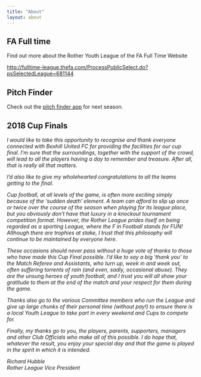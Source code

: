 ```yaml
---
title: "About"
layout: about
---
```


<p><h2>FA Full time </h2>
<p>Find out more about the Rother Youth League of the FA Full Time Website</p>
<p><a href="http://fulltime-league.thefa.com/ProcessPublicSelect.do?psSelectedLeague=681144">http://fulltime-league.thefa.com/ProcessPublicSelect.do?psSelectedLeague=681144</a></p>
<p> </p>
<h2>Pitch Finder</h2>
<p>Check out the <a href="https://drive.google.com/file/d/0B_Ft28fJy5qtRFo2UmZGaWpvV0VMbHh3YnF2SXBKTHFlZmkw/view?usp=sharing">pitch finder app</a> for next season.</p>
<p> </p>
<p> </p>
<h2>2018 Cup Finals</h2>
<p><em>I would like to take this opportunity to recognise and thank everyone connected with Bexhill United FC for providing the facilities for our cup final. I’m sure that the surroundings, together with the support of the crowd, will lead to all the players having a day to remember and treasure. After all, that is really all that matters.</em></p>
<p><em>I’d also like to give my wholehearted congratulations to all the teams getting to the final. </em></p>
<p><em>Cup football, at all levels of the game, is often more exciting simply because of the ‘sudden death’ element. A team can afford to slip up once or twice over the course of the season when playing for its league place, but you obviously don’t have that luxury in a knockout tournament competition format.  However, the Rother League prides itself on being regarded as a sporting League, where the F in Football stands for FUN!  Although there are trophies at stake, I trust that this philosophy will continue to be maintained by everyone here.</em></p>
<p><em>These occasions should never pass without a huge vote of thanks to those who have made this Cup Final possible. I’d like to say a big ‘thank you’ to the Match Referee and Assistants, who turn up, week in and week out, often suffering torrents of rain (and even, sadly, occasional abuse). They are the unsung heroes of youth football, and I trust you will all show your gratitude to them at the end of the match and your respect for them during the game.</em></p>
<p><em>Thanks also go to the various Committee members who run the League and give up large chunks of their personal time (without pay!) to ensure there is a local Youth League to take part in every weekend and Cups to compete for.</em><em> </em></p>
<p><em>Finally, my thanks go to you, the players, parents, supporters, managers and other Club Officials who make all of this possible. I do hope that, whatever the result, you enjoy your special day and that the game is played in the spirit in which it is intended.</em> </p>
<p><em>Richard Hubble</em><br><em>Rother League Vice President</em></p>
